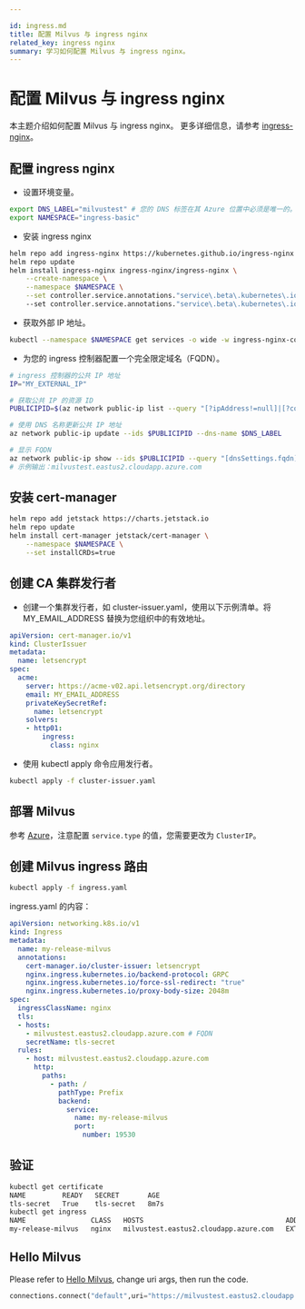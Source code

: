 ```yaml
---

id: ingress.md
title: 配置 Milvus 与 ingress nginx
related_key: ingress nginx
summary: 学习如何配置 Milvus 与 ingress nginx。
---
```


# 配置 Milvus 与 ingress nginx
本主题介绍如何配置 Milvus 与 ingress nginx。
更多详细信息，请参考 [ingress-nginx](https://learn.microsoft.com/en-us/azure/aks/ingress-tls?tabs=azure-cli)。

## 配置 ingress nginx

- 设置环境变量。
```bash
export DNS_LABEL="milvustest" # 您的 DNS 标签在其 Azure 位置中必须是唯一的。
export NAMESPACE="ingress-basic"
```

- 安装 ingress nginx
```bash
helm repo add ingress-nginx https://kubernetes.github.io/ingress-nginx
helm repo update
helm install ingress-nginx ingress-nginx/ingress-nginx \
    --create-namespace \
    --namespace $NAMESPACE \
    --set controller.service.annotations."service\.beta\.kubernetes\.io/azure-dns-label-name"=$DNS_LABEL \  
    --set controller.service.annotations."service\.beta\.kubernetes\.io/azure-load-balancer-health-probe-request-path"=/healthz
```

- 获取外部 IP 地址。
```bash
kubectl --namespace $NAMESPACE get services -o wide -w ingress-nginx-controller
```

- 为您的 ingress 控制器配置一个完全限定域名（FQDN）。
```bash
# ingress 控制器的公共 IP 地址
IP="MY_EXTERNAL_IP"

# 获取公共 IP 的资源 ID
PUBLICIPID=$(az network public-ip list --query "[?ipAddress!=null]|[?contains(ipAddress, '$IP')].[id]" --output tsv)

# 使用 DNS 名称更新公共 IP 地址
az network public-ip update --ids $PUBLICIPID --dns-name $DNS_LABEL

# 显示 FQDN
az network public-ip show --ids $PUBLICIPID --query "[dnsSettings.fqdn]" --output tsv
# 示例输出：milvustest.eastus2.cloudapp.azure.com
```

## 安装 cert-manager

```bash
helm repo add jetstack https://charts.jetstack.io
helm repo update
helm install cert-manager jetstack/cert-manager \
    --namespace $NAMESPACE \
    --set installCRDs=true
```

## 创建 CA 集群发行者

- 创建一个集群发行者，如 cluster-issuer.yaml，使用以下示例清单。将 MY_EMAIL_ADDRESS 替换为您组织中的有效地址。
```yaml
apiVersion: cert-manager.io/v1
kind: ClusterIssuer
metadata:
  name: letsencrypt
spec:
  acme:
    server: https://acme-v02.api.letsencrypt.org/directory
    email: MY_EMAIL_ADDRESS
    privateKeySecretRef:
      name: letsencrypt
    solvers:
    - http01:
        ingress:
          class: nginx
```

- 使用 kubectl apply 命令应用发行者。
```bash
kubectl apply -f cluster-issuer.yaml
```

## 部署 Milvus
参考 [Azure](https://milvus.io/docs/azure.md)，注意配置 `service.type` 的值，您需要更改为 `ClusterIP`。

## 创建 Milvus ingress 路由
```bash
kubectl apply -f ingress.yaml
``` 

ingress.yaml 的内容：
```yaml
apiVersion: networking.k8s.io/v1
kind: Ingress
metadata:
  name: my-release-milvus
  annotations:
    cert-manager.io/cluster-issuer: letsencrypt
    nginx.ingress.kubernetes.io/backend-protocol: GRPC
    nginx.ingress.kubernetes.io/force-ssl-redirect: "true"
    nginx.ingress.kubernetes.io/proxy-body-size: 2048m
spec:
  ingressClassName: nginx
  tls:
  - hosts:
    - milvustest.eastus2.cloudapp.azure.com # FQDN
    secretName: tls-secret
  rules:
    - host: milvustest.eastus2.cloudapp.azure.com
      http:
        paths:
          - path: /
            pathType: Prefix
            backend:
              service:
                name: my-release-milvus
                port:
                  number: 19530
```

## 验证
```bash
kubectl get certificate 
NAME         READY   SECRET       AGE
tls-secret   True    tls-secret   8m7s
kubectl get ingress
NAME                CLASS   HOSTS                                   ADDRESS        PORTS     AGE
my-release-milvus   nginx   milvustest.eastus2.cloudapp.azure.com   EXTERNAL-IP   80, 443   8m15s
```

## Hello Milvus
Please refer to [Hello Milvus](https://milvus.io/docs/example_code.md), change uri args, then run the code.
```python
connections.connect("default",uri="https://milvustest.eastus2.cloudapp.azure.com:443") 
```
